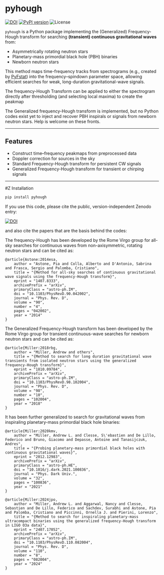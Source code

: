 # pyhough

[![DOI](https://zenodo.org/badge/753611572.svg)](https://doi.org/10.5281/zenodo.15512454)
[![PyPI version](https://badge.fury.io/py/pyhough.svg)](https://pypi.org/project/pyhough/)
![License](https://img.shields.io/github/license/andrew-l-miller/pyhough)

`pyhough` is a Python package implementing the (Generalized) Frequency-Hough transform for searching **(transient) continuous gravitational waves** from:

- Asymmetrically rotating neutron stars
- Planetary-mass primordial black hole (PBH) binaries
- Newborn neutron stars

This method maps time-frequency tracks from spectrograms (e.g., created by [PyFstat](https://github.com/PyFstat/PyFstat)) into the frequency–spindown parameter space, allowing efficient searches for weak, long-duration gravitational-wave signals.

The frequency-Hough Transform can be applied to either the spectrogram directly after thresholding (and selecting local maxima) to create the peakmap

The Generalized frequency-Hough transform is implemented, but no Python codes exist yet to inject and recover PBH inspirals or signals from newborn neutron stars. Help is welcome on these fronts.

---

## Features

- Construct time–frequency peakmaps from preprocessed data
- Doppler correction for sources in the sky
- Standard Frequency-Hough transform for persistent CW signals
- Generalized Frequency-Hough transform for transient or chirping signals

---

#Z Installation

```bash
pip install pyhough
```

If you use this code, please cite the public, version-independent Zenodo entry: 

[![DOI](https://zenodo.org/badge/753611572.svg)](https://doi.org/10.5281/zenodo.15512454)

and also cite the papers that are the basis behind the codes:

The frequency-Hough has been developed by the Rome Virgo group for all-sky searches for continuous waves from non-axisymmetric, rotating neutron stars and can be cited as:
```
@article{Astone:2014esa,
    author = "Astone, Pia and Colla, Alberto and D'Antonio, Sabrina and Frasca, Sergio and Palomba, Cristiano",
    title = "{Method for all-sky searches of continuous gravitational wave signals using the frequency-Hough transform}",
    eprint = "1407.8333",
    archivePrefix = "arXiv",
    primaryClass = "astro-ph.IM",
    doi = "10.1103/PhysRevD.90.042002",
    journal = "Phys. Rev. D",
    volume = "90",
    number = "4",
    pages = "042002",
    year = "2014"
}
```

The Generalized Frequency-Hough transform has been developed by the Rome Virgo group for transient continuous-wave searches for newborn neutron stars and can be cited as:

```
@article{Miller:2018rbg,
    author = "Miller, Andrew and others",
    title = "{Method to search for long duration gravitational wave transients from isolated neutron stars using the generalized frequency-Hough transform}",
    eprint = "1810.09784",
    archivePrefix = "arXiv",
    primaryClass = "astro-ph.IM",
    doi = "10.1103/PhysRevD.98.102004",
    journal = "Phys. Rev. D",
    volume = "98",
    number = "10",
    pages = "102004",
    year = "2018"
}
```

It has been further generalized to search for gravitational waves from inspiraling planetary-mass primordial black hole binaries:

```
@article{Miller:2020kmv,
    author = "Miller, Andrew L. and Clesse, S\'ebastien and De Lillo, Federico and Bruno, Giacomo and Depasse, Antoine and Tanasijczuk, Andres",
    title = "{Probing planetary-mass primordial black holes with continuous gravitational waves}",
    eprint = "2012.12983",
    archivePrefix = "arXiv",
    primaryClass = "astro-ph.HE",
    doi = "10.1016/j.dark.2021.100836",
    journal = "Phys. Dark Univ.",
    volume = "32",
    pages = "100836",
    year = "2021"
}

@article{Miller:2024jpo,
    author = "Miller, Andrew L. and Aggarwal, Nancy and Clesse, Sebastien and De Lillo, Federico and Sachdev, Surabhi and Astone, Pia and Palomba, Cristiano and Piccinni, Ornella J. and Pierini, Lorenzo",
    title = "{Method to search for inspiraling planetary-mass ultracompact binaries using the generalized frequency-Hough transform in LIGO O3a data}",
    eprint = "2407.17052",
    archivePrefix = "arXiv",
    primaryClass = "astro-ph.IM",
    doi = "10.1103/PhysRevD.110.082004",
    journal = "Phys. Rev. D",
    volume = "110",
    number = "8",
    pages = "082004",
    year = "2024"
}
```

